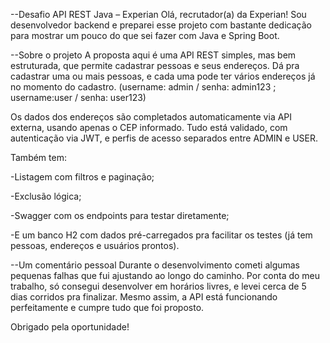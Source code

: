 --Desafio API REST Java – Experian
Olá, recrutador(a) da Experian!
Sou desenvolvedor backend e preparei esse projeto com bastante dedicação para mostrar um pouco do que sei fazer com Java e Spring Boot.

--Sobre o projeto
A proposta aqui é uma API REST simples, mas bem estruturada, que permite cadastrar pessoas e seus endereços.
Dá pra cadastrar uma ou mais pessoas, e cada uma pode ter vários endereços já no momento do cadastro.
(username: admin / senha: admin123 ; username:user / senha: user123)

Os dados dos endereços são completados automaticamente via API externa, usando apenas o CEP informado.
Tudo está validado, com autenticação via JWT, e perfis de acesso separados entre ADMIN e USER.

Também tem:

-Listagem com filtros e paginação;

-Exclusão lógica;

-Swagger com os endpoints para testar diretamente;

-E um banco H2 com dados pré-carregados pra facilitar os testes (já tem pessoas, endereços e usuários prontos).

--Um comentário pessoal
Durante o desenvolvimento cometi algumas pequenas falhas que fui ajustando ao longo do caminho.
Por conta do meu trabalho, só consegui desenvolver em horários livres, e levei cerca de 5 dias corridos pra finalizar.
Mesmo assim, a API está funcionando perfeitamente e cumpre tudo que foi proposto.

Obrigado pela oportunidade!  
